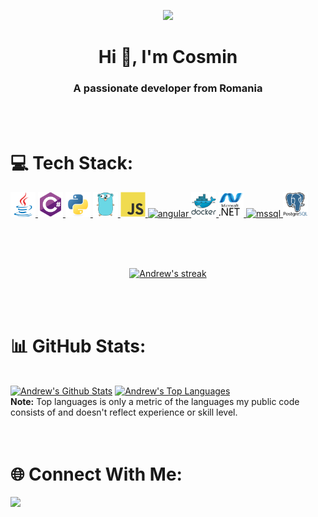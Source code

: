 
<p align="center">
  <img  src="https://user-images.githubusercontent.com/67194519/173735367-b75edb3b-61ec-4323-a10f-5d98e1d7b97a.gif" />
  </p>
<h1 align="center">Hi 👋, I'm Cosmin</h1>
<h3 align="center">A passionate developer from Romania</h3>

<br>
<br>

# 💻 Tech Stack:
<p align="left"> 
  <a href="https://www.java.com" target="_blank" rel="noreferrer"> <img src="https://raw.githubusercontent.com/devicons/devicon/master/icons/java/java-original.svg" alt="java" width="40" height="40"/> </a>
  <a href="https://www.w3schools.com/cs/" target="_blank" rel="noreferrer"> <img src="https://raw.githubusercontent.com/devicons/devicon/master/icons/csharp/csharp-original.svg" alt="csharp" width="40" height="40"/> </a>
  <a href="https://www.python.org" target="_blank" rel="noreferrer"> <img src="https://raw.githubusercontent.com/devicons/devicon/master/icons/python/python-original.svg" alt="python" width="40" height="40"/> </a>
  <a href="https://golang.org" target="_blank" rel="noreferrer"> <img src="https://raw.githubusercontent.com/devicons/devicon/master/icons/go/go-original.svg" alt="go" width="40" height="40"/> </a> 
  <a href="https://developer.mozilla.org/en-US/docs/Web/JavaScript" target="_blank" rel="noreferrer"> <img src="https://raw.githubusercontent.com/devicons/devicon/master/icons/javascript/javascript-original.svg" alt="javascript" width="40" height="40"/> </a>
  <a href="https://angular.io" target="_blank" rel="noreferrer"> <img src="https://angular.io/assets/images/logos/angular/angular.svg" alt="angular" width="40" height="40"/> </a> 
  <a href="https://www.docker.com/" target="_blank" rel="noreferrer"> <img src="https://raw.githubusercontent.com/devicons/devicon/master/icons/docker/docker-original-wordmark.svg" alt="docker" width="40" height="40"/> </a> 
  <a href="https://dotnet.microsoft.com/" target="_blank" rel="noreferrer"> <img src="https://raw.githubusercontent.com/devicons/devicon/master/icons/dot-net/dot-net-original-wordmark.svg" alt="dotnet" width="40" height="40"/> </a> 
  <a href="https://www.microsoft.com/en-us/sql-server" target="_blank" rel="noreferrer"> <img src="https://www.svgrepo.com/show/303229/microsoft-sql-server-logo.svg" alt="mssql" width="40" height="40"/> </a> 
  <a href="https://www.postgresql.org" target="_blank" rel="noreferrer"> <img src="https://raw.githubusercontent.com/devicons/devicon/master/icons/postgresql/postgresql-original-wordmark.svg" alt="postgresql" width="40" height="40"/> </a> 
</p>

<br> 
<br>
<br>
<p align="center">
    <a href="https://github.com/cosmindevelops/github-readme-streak-stats">
        <img title="🔥 Get streak stats for your profile at git.io/streak-stats" alt="Andrew's streak" src="https://github-readme-streak-stats.herokuapp.com/?user=cosmindevelops&theme=black-ice&hide_border=true&stroke=0000&background=060A0CD0"/>
    </a>
</p>

<br>
<br>

# 📊 GitHub Stats:

  <br/>
    <a href="https://github.com/cosmindevelops/github-readme-stats"><img alt="Andrew's Github Stats" src="https://github-readme-stats.vercel.app/api?username=cosmindevelops&show_icons=true&count_private=true&theme=react&hide_border=true&bg_color=0D1117" /></a>
    <a href="https://github.com/cosmindevelops/github-readme-stats"><img alt="Andrew's Top Languages" src="https://github-readme-stats.vercel.app/api/top-langs/?username=cosmindevelops&langs_count=6&count_private=true&layout=compact&theme=react&hide_border=true&bg_color=0D1117" /></a>
  <br/>
  <b>Note:</b> Top languages is only a metric of the languages my public code consists of and doesn't reflect experience or skill level.

<br>
<br>
<br>

# 🌐 Connect With Me:
<p align="left">

<a href = "https://www.linkedin.com/in/cosminfuica/"><img src="https://img.icons8.com/fluent/48/000000/linkedin.png"/></a>
